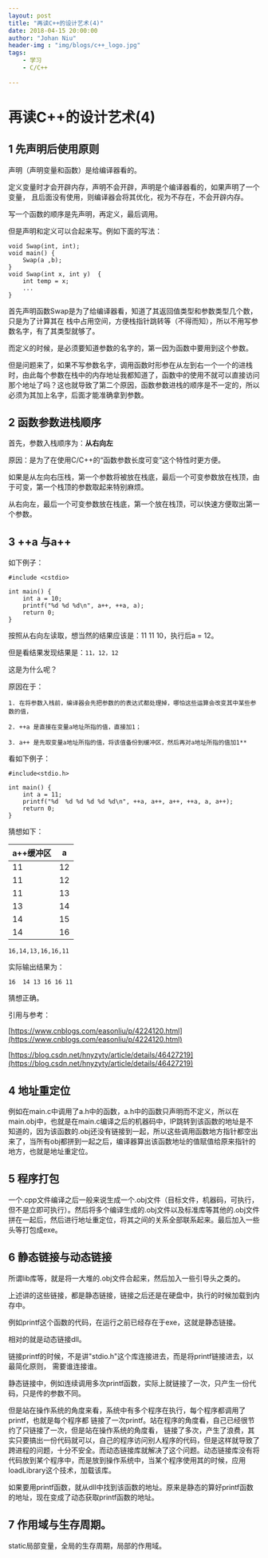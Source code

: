 ```yaml
---
layout: post
title: "再读C++的设计艺术(4)"
date: 2018-04-15 20:00:00
author: "Johan Niu"
header-img : "img/blogs/c++_logo.jpg"
tags:
    - 学习
    - C/C++
       
---
```


# 再读C++的设计艺术(4)

## 1 先声明后使用原则

声明（声明变量和函数）是给编译器看的。

定义变量时才会开辟内存，声明不会开辟，声明是个编译器看的，如果声明了一个变量，
且后面没有使用，则编译器会将其优化，视为不存在，不会开辟内存。

写一个函数的顺序是先声明，再定义，最后调用。

但是声明和定义可以合起来写。例如下面的写法：

	void Swap(int, int);
	void main() {
	    Swap(a ,b);
	}
	void Swap(int x, int y)  {
	    int temp = x;
	    ...
	}
	
首先声明函数Swap是为了给编译器看，知道了其返回值类型和参数类型几个数，只是为了计算其在
栈中占用空间，方便栈指针跳转等（不得而知），所以不用写参数名字，有了其类型就够了。

而定义的时候，是必须要知道参数的名字的，第一因为函数中要用到这个参数。

但是问题来了，如果不写参数名字，调用函数时形参在从左到右一个一个的进栈时，由此每个参数在栈中的内存地址我都知道了，函数中的使用不就可以直接访问那个地址了吗？这也就导致了第二个原因，函数参数进栈的顺序是不一定的，所以必须为其加上名字，后面才能准确拿到参数。

## 2 函数参数进栈顺序

首先，参数入栈顺序为：**从右向左**

原因：是为了在使用C/C++的“函数参数长度可变”这个特性时更方便。

如果是从左向右压栈，第一个参数将被放在栈底，最后一个可变参数放在栈顶，由于可变，第一个栈顶的参数取起来特别麻烦。

从右向左，最后一个可变参数放在栈底，第一个放在栈顶，可以快速方便取出第一个参数。	
## 3 ++a 与a++

如下例子：

	#include <cstdio>
	
	int main() {
	    int a = 10;
	    printf("%d %d %d\n", a++, ++a, a);
	    return 0;
	}

按照从右向左读取，想当然的结果应该是：11 11 10，执行后a = 12。

但是看结果发现结果是：`11，12，12`

这是为什么呢？

原因在于：

	1. 在将参数入栈前，编译器会先把参数的的表达式都处理掉，哪怕这些运算会改变其中某些参数的值，

	2. ++a 是直接在变量a地址所指的值，直接加1；
	
	3. a++ 是先取变量a地址所指的值，将该值备份到缓冲区，然后再对a地址所指的值加1**

看如下例子：

	#include<stdio.h>
	
	int main() {
	    int a = 11;
	    printf("%d  %d %d %d %d %d\n", ++a, a++, a++, ++a, a, a++);
	    return 0;
	}
	
猜想如下：

|a++缓冲区 | a
|---|---
|11 |12
|11 |12
|11 |13
|13 |14
|14 |15
|14 |16

`16,14,13,16,16,11`

实际输出结果为：

	16  14 13 16 16 11
	
猜想正确。
	
引用与参考：

[https://www.cnblogs.com/easonliu/p/4224120.html](https://www.cnblogs.com/easonliu/p/4224120.html)

[https://blog.csdn.net/hnyzyty/article/details/46427219](https://blog.csdn.net/hnyzyty/article/details/46427219)

## 4 地址重定位

例如在main.c中调用了a.h中的函数，a.h中的函数只声明而不定义，所以在main.obj中，也就是在main.c编译之后的机器码中，IP跳转到该函数的地址是不知道的，因为该函数的.obj还没有链接到一起，所以这些调用函数地方指针都空出来了，当所有obj都拼到一起之后，编译器算出该函数地址的值赋值给原来指针的地方，也就是地址重定位。

## 5 程序打包

一个.cpp文件编译之后一般来说生成一个.obj文件（目标文件，机器码，可执行，但不是立即可执行）。然后将多个编译生成的.obj文件以及标准库等其他的.obj文件拼在一起后，然后进行地址重定位，将其之间的关系全部联系起来。最后加入一些头等打包成exe。

## 6 静态链接与动态链接

所谓lib库等，就是将一大堆的.obj文件合起来，然后加入一些引导头之类的。

上述讲的这些链接，都是静态链接，链接之后还是在硬盘中，执行的时候加载到内存中。

例如printf这个函数的代码，在运行之前已经存在于exe，这就是静态链接。

相对的就是动态链接dll。 

链接printf的时候，不是讲"stdio.h"这个库连接进去，而是将printf链接进去，以最简化原则，
需要谁连接谁。

静态链接中，例如连续调用多次printf函数，实际上就链接了一次，只产生一份代码，只是传的参数不同。

但是站在操作系统的角度来看，系统中有多个程序在执行，每个程序都调用了printf，也就是每个程序都
链接了一次printf。站在程序的角度看，自己已经很节约了只链接了一次，但是站在操作系统的角度看，
链接了多次，产生了浪费，其实只要搞出一份代码就可以，自己的程序访问别人程序的代码，但是这样就导致了跨进程的问题，十分不安全。而动态链接库就解决了这个问题。动态链接库没有将代码放到某个程序中，而是放到操作系统中，当某个程序使用其的时候，应用loadLibrary这个技术，加载该库。

如果要用printf函数，就从dll中找到该函数的地址。原来是静态的算好printf函数的地址，现在变成了动态获取printf函数的地址。

## 7 作用域与生存周期。

static局部变量，全局的生存周期，局部的作用域。


